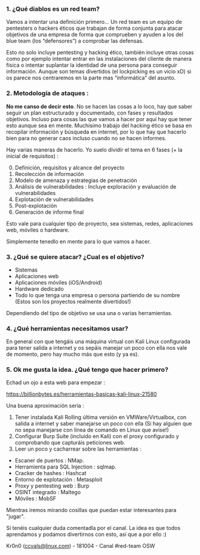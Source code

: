 ### 1. ¿Qué diablos es un red team?
Vamos a intentar una definición primero... Un red team es un equipo de pentesters o hackers éticos que trabajan de forma conjunta para atacar objetivos de una empresa de forma que comprueben y ayuden a los del blue team (los “defensores”) a comprobar las defensas.

Esto no solo incluye pentesting y hacking ético, también incluye otras cosas como por ejemplo intentar entrar en las instalaciones del cliente de manera física o intentar suplantar la identidad de una persona para conseguir información.
Aunque son temas divertidos (el lockpicking es un vicio xD) si os parece nos centraremos en la parte mas “informática” del asunto.

### 2. Metodología de ataques :
**No me canso de decir esto**. No se hacen las cosas a lo loco, hay que saber seguir un plan estructurado y documentado, con fases y resultados objetivos.
Incluso para cosas las que vamos a hacer por aquí hay que tener esto aunque sea en mente. Muchísimo trabajo del hacking ético se basa en recopilar información y búsqueda en internet, por lo que hay que hacerlo bien para no generar caos incluso cuando no se hacen informes.

Hay varias maneras de hacerlo. Yo suelo dividir el tema en 6 fases (+ la inicial de requisitos) :

0) Definición, requisitos y alcance del proyecto
1) Recolección de información
2) Modelo de amenaza y estrategias de penetración
3) Análisis de vulnerabilidades : Incluye exploración y evaluación de vulnerabilidades
4) Explotación de vulnerabilidades
5) Post-explotación
6) Generación de informe final

Esto vale para cualquier tipo de proyecto, sea sistemas, redes, aplicaciones web, móviles o hardware.

Simplemente tenedlo en mente para lo que vamos a hacer.

### 3. ¿Qué se quiere atacar? ¿Cual es el objetivo?
- Sistemas
- Aplicaciones web
- Aplicaciones móviles (iOS/Android)
- Hardware dedicado
- Todo lo que tenga una empresa o persona partiendo de su nombre (Estos son los proyectos realmente divertidos!)

Dependiendo del tipo de objetivo se usa una o varias herramientas.

### 4. ¿Qué herramientas necesitamos usar?
En general con que tengáis una máquina virtual con Kali Linux configurada para tener salida a internet y os sepáis manejar un poco con ella nos vale de momento, pero hay mucho más que esto (y ya es).

### 5. Ok me gusta la idea. ¿Qué tengo que hacer primero?
Echad un ojo a esta web  para empezar : 

https://billionbytes.es/herramientas-basicas-kali-linux-21580

Una buena aproximación sería : 
1) Tener instalada Kali Rolling última versión en VMWare/Virtualbox, con salida a internet y saber manejarse un poco con ella (Si hay alguien que no sepa manejarse con línea de comando en Linux que avise!)
2) Configurar Burp Suite (incluido en Kali) con el proxy configurado y comprobando que capturáis peticiones web.
3) Leer un poco y cacharrear sobre las herramientas :
- Escaner de puertos : NMap.
- Herramienta para SQL Injection : sqlmap.
- Cracker de hashes : Hashcat
- Entorno de explotación : Metasploit
- Proxy y pentesting web : Burp
- OSINT integrado : Maltego
- Móviles : MobSF

Mientras iremos mirando cosillas que puedan estar interesantes para "jugar".

Si tenéis cualquier duda comentadla por el canal. La idea es que todos aprendamos y podamos divertirnos con esto, así que a por ello :)

Kr0n0 (ccvals@linux.com) - 181004 - Canal #red-team OSW 
